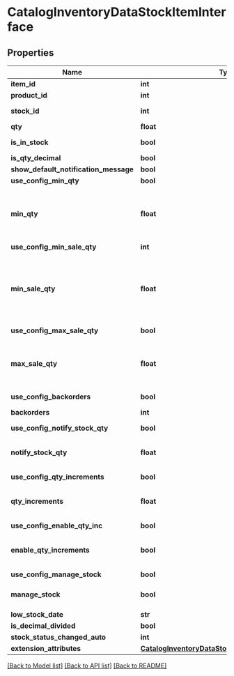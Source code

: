 # CatalogInventoryDataStockItemInterface

## Properties
Name | Type | Description | Notes
------------ | ------------- | ------------- | -------------
**item_id** | **int** |  | [optional] 
**product_id** | **int** |  | [optional] 
**stock_id** | **int** | Stock identifier | [optional] 
**qty** | **float** |  | 
**is_in_stock** | **bool** | Stock Availability | 
**is_qty_decimal** | **bool** |  | 
**show_default_notification_message** | **bool** |  | 
**use_config_min_qty** | **bool** |  | 
**min_qty** | **float** | Minimal quantity available for item status in stock | 
**use_config_min_sale_qty** | **int** |  | 
**min_sale_qty** | **float** | Minimum Qty Allowed in Shopping Cart or NULL when there is no limitation | 
**use_config_max_sale_qty** | **bool** |  | 
**max_sale_qty** | **float** | Maximum Qty Allowed in Shopping Cart data wrapper | 
**use_config_backorders** | **bool** |  | 
**backorders** | **int** | Backorders status | 
**use_config_notify_stock_qty** | **bool** |  | 
**notify_stock_qty** | **float** | Notify for Quantity Below data wrapper | 
**use_config_qty_increments** | **bool** |  | 
**qty_increments** | **float** | Quantity Increments data wrapper | 
**use_config_enable_qty_inc** | **bool** |  | 
**enable_qty_increments** | **bool** | Whether Quantity Increments is enabled | 
**use_config_manage_stock** | **bool** |  | 
**manage_stock** | **bool** | Can Manage Stock | 
**low_stock_date** | **str** |  | 
**is_decimal_divided** | **bool** |  | 
**stock_status_changed_auto** | **int** |  | 
**extension_attributes** | [**CatalogInventoryDataStockItemExtensionInterface**](CatalogInventoryDataStockItemExtensionInterface.md) |  | [optional] 

[[Back to Model list]](../README.md#documentation-for-models) [[Back to API list]](../README.md#documentation-for-api-endpoints) [[Back to README]](../README.md)


